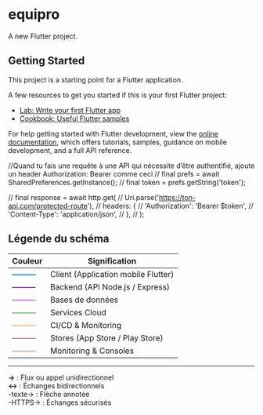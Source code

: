 # equipro

A new Flutter project.

## Getting Started

This project is a starting point for a Flutter application.

A few resources to get you started if this is your first Flutter project:

- [Lab: Write your first Flutter app](https://docs.flutter.dev/get-started/codelab)
- [Cookbook: Useful Flutter samples](https://docs.flutter.dev/cookbook)

For help getting started with Flutter development, view the
[online documentation](https://docs.flutter.dev/), which offers tutorials,
samples, guidance on mobile development, and a full API reference.


//Quand tu fais une requête à une API qui nécessite d’être authentifié, ajoute un header Authorization: Bearer <token> comme ceci 
// final prefs = await SharedPreferences.getInstance();
// final token = prefs.getString('token');

// final response = await http.get(
//   Uri.parse('https://ton-api.com/protected-route'),
//   headers: {
//     'Authorization': 'Bearer $token',
//     'Content-Type': 'application/json',
//   },
// );




## Légende du schéma 

| Couleur | Signification |
|--------|---------------|
| <span style="color:#1976d2; font-weight:bold;">&#8212;&#8212;&#8212;</span> | Client (Application mobile Flutter) |
| <span style="color:#673ab7; font-weight:bold;">&#8212;&#8212;&#8212;</span> | Backend (API Node.js / Express) |
| <span style="color:#ba68c8; font-weight:bold;">&#8212;&#8212;&#8212;</span> | Bases de données |
| <span style="color:#66bb6a; font-weight:bold;">&#8212;&#8212;&#8212;</span> | Services Cloud |
| <span style="color:#ffb74d; font-weight:bold;">&#8212;&#8212;&#8212;</span> | CI/CD & Monitoring |
| <span style="color:#f06292; font-weight:bold;">&#8212;&#8212;&#8212;</span> | Stores (App Store / Play Store) |
| <span style="color:#ff8a65; font-weight:bold;">&#8212;&#8212;&#8212;</span> | Monitoring & Consoles |

---

**→** : Flux ou appel unidirectionnel  
**↔** : Échanges bidirectionnels  
-texte-> : Flèche annotée  
-HTTPS-> : Échanges sécurisés

